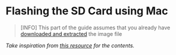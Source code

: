 # Flashing the SD Card using Mac

> [INFO] This part of the guide assumes that you already have [downloaded and extracted](../quick-start/quick-start-guide.md#download-and-extract) the image file

*Take inspiration from [this resource](http://elinux.org/RPi_Easy_SD_Card_Setup#Flashing_the_SD_card_using_Mac_OSX) for the contents.*